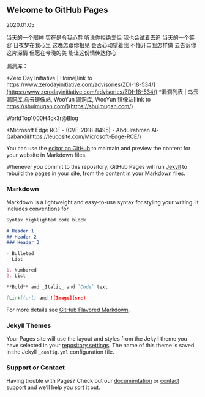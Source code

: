 ## Welcome to GitHub Pages
2020.01.05

当天的一个眼神
实在是令我心酔
听说你拒绝爱侣
我也会试着去追
当天的一个笑容
日夜梦在我心里
这晚怎跟你相见
会否心动望着我
不懂开口我怎样做
去告诉你这片深情
但愿在今晚的美
能让这份情传达你心

漏洞库：

*Zero Day Initiative | Home[link to https://www.zerodayinitiative.com/advisories/ZDI-18-534/](https://www.zerodayinitiative.com/advisories/ZDI-18-534/)
*漏洞列表 | 乌云漏洞库,乌云镜像站, WooYun 漏洞库, WooYun 镜像站[link to https://shuimugan.com/](https://shuimugan.com/)


WorldTop1000H4ck3r@Blog

*Microsoft Edge RCE - (CVE-2018-8495) - Abdulrahman Al-Qabandi(https://leucosite.com/Microsoft-Edge-RCE/)

You can use the [editor on GitHub](https://github.com/YuTing-Linux/yuting.github.io/edit/master/README.md) to maintain and preview the content for your website in Markdown files.

Whenever you commit to this repository, GitHub Pages will run [Jekyll](https://jekyllrb.com/) to rebuild the pages in your site, from the content in your Markdown files.

### Markdown

Markdown is a lightweight and easy-to-use syntax for styling your writing. It includes conventions for

```markdown
Syntax highlighted code block

# Header 1
## Header 2
### Header 3

- Bulleted
- List

1. Numbered
2. List

**Bold** and _Italic_ and `Code` text

[Link](url) and ![Image](src)
```

For more details see [GitHub Flavored Markdown](https://guides.github.com/features/mastering-markdown/).

### Jekyll Themes

Your Pages site will use the layout and styles from the Jekyll theme you have selected in your [repository settings](https://github.com/YuTing-Linux/yuting.github.io/settings). The name of this theme is saved in the Jekyll `_config.yml` configuration file.

### Support or Contact

Having trouble with Pages? Check out our [documentation](https://help.github.com/categories/github-pages-basics/) or [contact support](https://github.com/contact) and we’ll help you sort it out.
